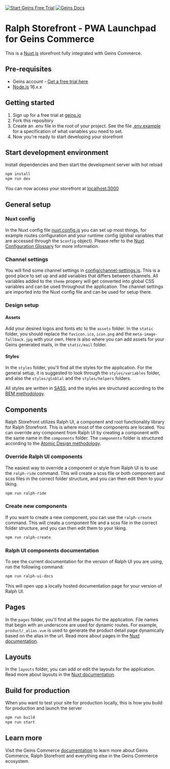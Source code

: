 [![Start Geins Free Trial][geins-tiral-img]][geins-tiral-url] [![Geins Docs][geins-docs-img]][geins-docs-url]

# Ralph Storefront - PWA Launchpad for Geins Commerce

This is a [Nuxt.js](https://v2.nuxt.com/) storefront fully integrated with Geins Commerce.

## Pre-requisites

- Geins account - [Get a free trial here](https://www.geins.io)
- [Node.js](https://nodejs.org/en/) 16.x.x

## Getting started

1. Sign up for a free trial at [geins.io](https://www.geins.io)
2. Fork this repository
3. Create an .env file in the root of your project. See the file [.env.example](.env.example) for a specification of what variables you need to set.
4. Now you're ready to start developing your storefront

## Start development environment

Install dependencies and then start the development server with hot reload

```bash
npm install
npm run dev
```

You can now access your storefront at [localhost:3000](http://localhost:3000)

## General setup

### Nuxt config

In the Nuxt config file [nuxt.config.js](nuxt.config.js) you can set up most things, for example routes configuration and your runtime config (global variables that are accessed through the `$config` object). Please refer to the [Nuxt Configuration Glossary](https://v2.nuxt.com/docs/configuration-glossary) for more information.

### Channel settings

You will find some channel settings in [config/channel-settings.js](config/channel-settings.js). This is a good place to set up and add variables that differs between channels. All variables added to the `theme` propery will get converted into global CSS variables and can be used throughout the application. The channel settings are imported into the Nuxt config file and can be used for setup there.

### Design setup

#### Assets

Add your desired logos and fonts etc to the `assets` folder. In the `static` folder, you should replace the `favicon.ico`, `icon.png` and the `meta-image-fallback.jpg` with your own. Here is also where you can add assets for your Geins generated mails, in the `static/mail` folder.

#### Styles

In the `styles` folder, you'll find all the styles for the application. For the general setup, it is suggested to look through the `styles/variables` folder, and also the `styles/globlal` and the `styles/helpers` folders.

All styles are written in [SASS](https://sass-lang.com/), and the styles are structured according to the [BEM methodology](http://getbem.com/introduction/).

## Components

Ralph Storefront utilizes Ralph UI, a component and root functionality library for Ralph Storefront. This is where most of the components are located. You can override any component from Ralph UI by creating a component with the same name in the `components` folder. The `components` folder is structured according to the [Atomic Design methodology](https://atomicdesign.bradfrost.com/chapter-2/).

### Override Ralph UI components

The easiest way to override a component or style from Ralph UI is to use the `ralph-ride` command. This will create a scss file or both component and scss files in the correct folder structure, and you can then edit them to your liking.

```bash
npm run ralph-ride
```

### Create new components

If you want to create a new component, you can use the `ralph-create` command. This will create a component file and a scss file in the correct folder structure, and you can then edit them to your liking.

```bash
npm run ralph-create
```

### Ralph UI components documentation

To see the current documentation for the version of Ralph UI you are using, run the following command:

```bash
npm run ralph-ui-docs
```

This will open upp a locally hosted documentation page for your version of Ralph UI.

## Pages

In the `pages` folder, you'll find all the pages for the application. File names that begin with an underscore are used for dynamic routes. For example, `product/_alias.vue` is used to generate the product detail page dynamically based on the alias in the url. Read more about pages in the [Nuxt documentation](https://v2.nuxt.com/docs/directory-structure/pages).

## Layouts

In the `layouts` folder, you can add or edit the layouts for the application. Read more about layouts in the [Nuxt documentation](https://v2.nuxt.com/docs/directory-structure/layouts#layouts-directory).

## Build for production

When you want to test your site for production locally, this is how you build for production and launch the server

```bash
npm run build
npm run start
```

## Learn more

Visit the Geins Commerce [documentation](https://docs.geins.io) to learn more about Geins Commerce, Ralph Storefront and everything else in the Geins Commerce ecosystem.

[geins-docs-url]: https://docs.geins.io
[geins-docs-img]: https://img.shields.io/endpoint?url=https://raw.githubusercontent.com/geins-io/resources/master/sheilds/geins-docs-read-v3.json
[geins-tiral-url]: https://www.geins.io
[geins-tiral-img]: https://img.shields.io/endpoint?url=https://raw.githubusercontent.com/geins-io/resources/master/sheilds/geins-fee-tiral.json

